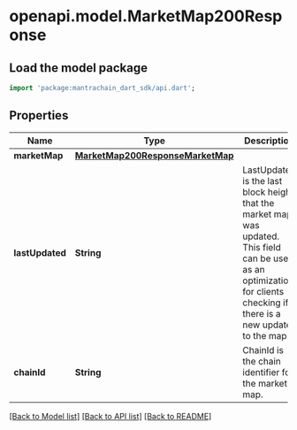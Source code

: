 # openapi.model.MarketMap200Response

## Load the model package
```dart
import 'package:mantrachain_dart_sdk/api.dart';
```

## Properties
Name | Type | Description | Notes
------------ | ------------- | ------------- | -------------
**marketMap** | [**MarketMap200ResponseMarketMap**](MarketMap200ResponseMarketMap.md) |  | [optional] 
**lastUpdated** | **String** | LastUpdated is the last block height that the market map was updated. This field can be used as an optimization for clients checking if there is a new update to the map. | [optional] 
**chainId** | **String** | ChainId is the chain identifier for the market map. | [optional] 

[[Back to Model list]](../README.md#documentation-for-models) [[Back to API list]](../README.md#documentation-for-api-endpoints) [[Back to README]](../README.md)


